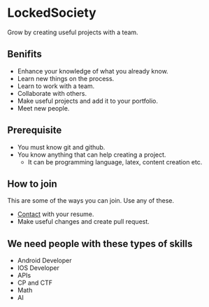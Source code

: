 # LockedSociety

Grow by creating useful projects with a team.

## Benifits

- Enhance your knowledge of what you already know.
- Learn new things on the process.
- Learn to work with a team.
- Collaborate with others.
- Make useful projects and add it to your portfolio.
- Meet new people.

## Prerequisite

- You must know git and github.
- You know anything that can help creating a project.
    - It can be programming language, latex, content creation etc.

## How to join

This are some of the ways you can join. Use any of these.

- [Contact](mailto:ssujj@protonmail.com) with your resume.
- Make useful changes and create pull request.

## We need people with these types of skills

- Android Developer
- IOS Developer
- APIs
- CP and CTF
- Math
- AI
